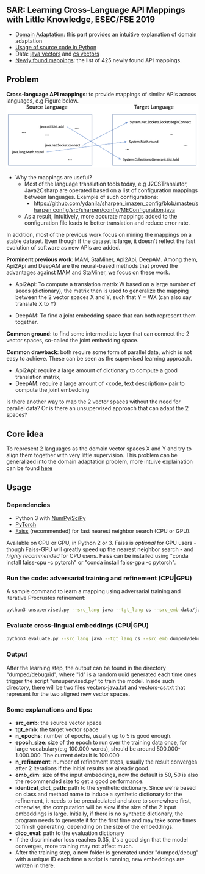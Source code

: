 ## SAR: Learning Cross-Language API Mappings with Little Knowledge, ESEC/FSE 2019
* [Domain Adaptation](https://github.com/bdqnghi/SAR_mapping/blob/master/DOMAIN_ADAPTATION.md): this part provides an intuitive explanation of domain adaptation
* [Usage of source code in Python](https://github.com/bdqnghi/SAR_mapping/blob/master/README.md#usage)
* Data: [java vectors](https://github.com/bdqnghi/SAR_API_mapping/blob/master/data/java_vectors.txt) and [cs vectors](https://github.com/bdqnghi/SAR_API_mapping/blob/master/data/cs_vectors.txt)
* [Newly found mappings](https://github.com/bdqnghi/SAR_mapping/blob/master/new_found/new_found_apis.csv): the list of 425 newly found API mappings.
  
## Problem
**Cross-language API mappings**: to provide mappings of similar APIs across languages, e.g Figure below.
![Task](figs/task.png)

* Why the mappings are useful?
  - Most of the language translation tools today, e.g J2CSTranslator, Java2Csharp are operated based on a list of configuration mappings between languages. Example of such configurations:
    - https://github.com/ydanila/sharpen_imazen_config/blob/master/sharpen.config/src/sharpen/config/MEConfiguration.java
  - As a result, intuitively, more accurate mappings added to the configuration file leads to better translation and reduce error rate.

In addition, most of the previous work focus on mining the mappings on a stable dataset. Even though if the dataset is large, it doesn't reflect the fast evolution of software as new APIs are added.

**Prominent previous work**: MAM, StaMiner, Api2Api, DeepAM. Among them, Api2Api and DeepAM are the neural-based methods that proved the advantages against MAM and StaMiner, we focus on these work.


* Api2Api: To compute a translation matrix W based on a large number of  seeds (dictionary), the matrix then is used to generalize the mapping between the 2 vector spaces X and Y, such that Y = WX (can also say translate X to Y)

* DeepAM: To find a joint embedding space that can both represent them together.

**Common ground**: to find some intermediate layer that can connect the 2 vector spaces, so-called the joint embedding space.

**Common drawback**: both require some form of parallel data, which is not easy to achieve. These can be seen as the supervised learning approach.

* Api2Api: require a large amount of dictionary to compute a good translation matrix, 
* DeepAM: require a large amount of <code, text description> pair to compute the joint embedding

Is there another way to map the 2 vector spaces without the need for parallel data? Or is there an unsupervised approach that can adapt the 2 spaces?

## Core idea
To represent 2 languages as the domain vector spaces X and Y and try to align them together with very little supervision. This problem can be generalized into the domain adaptation problem, more intuive explaination can be found [here](https://github.com/djxvii/fse2019/blob/master/DOMAIN_ADAPTATION.md)

## Usage


### Dependencies
* Python 3 with [NumPy](http://www.numpy.org/)/[SciPy](https://www.scipy.org/)
* [PyTorch](http://pytorch.org/)
* [Faiss](https://github.com/facebookresearch/faiss) (recommended) for fast nearest neighbor search (CPU or GPU).

Available on CPU or GPU, in Python 2 or 3. Faiss is *optional* for GPU users - though Faiss-GPU will greatly speed up the nearest neighbor search - and *highly recommended* for CPU users. Faiss can be installed using "conda install faiss-cpu -c pytorch" or "conda install faiss-gpu -c pytorch".


### Run the code: adversarial training and refinement (CPU|GPU)
A sample command to learn a mapping using adversarial training and iterative Procrustes refinement:
```bash
python3 unsupervised.py --src_lang java --tgt_lang cs --src_emb data/java_vectors.txt --tgt_emb data/cs_vectors.txt --n_refinement 2 --emb_dim 50 --max_vocab 300000 --epoch_size 100000 --n_epochs 1 --identical_dict_path "dict/candidates_dict.txt" --dico_eval "eval/java-cs.txt"
```
### Evaluate cross-lingual embeddings (CPU|GPU)

```bash
python3 evaluate.py --src_lang java --tgt_lang cs --src_emb dumped/debug/id/vectors-java.txt --tgt_emb dumped/debug/id/vectors-cs.txt --dico_eval "eval/java-cs.txt" --max_vocab 200000
```

### Output
After the learning step, the output can be found in the directory "dumped/debug/id", where "id" is a random uuid generated each time ones trigger the script "unsupervised.py" to train the model. Inside such directory, there will be two files vectors-java.txt and vectors-cs.txt that represent for the two aligned new vector spaces.

### Some explanations and tips:
* **src_emb**: the source vector space
* **tgt_emb**: the target vector space
* **n_epochs**: number of epochs, usually up to 5 is good enough.
* **epoch_size**: size of the epoch to run over the training data once, for large vocabulary(e.g 100.000 words), should be around 500.000-1.000.000. The current default is 100.000
* **n_refinement**: number of refinement steps, usually the result converges after 2 iterations if the initial results are already good.
* **emb_dim**: size of the input embeddings, now the default is 50, 50 is also the recommended size to get a good performance. 
* **identical_dict_path**: path to the synthetic dictionary. Since we're based on class and method name to induce a synthetic dictionary for the refinement, it needs to be precalculated and store to somewhere first, otherwise, the computation will be slow if the size of the 2 input embeddings is large. Initially, if there is no synthetic dictionary, the program needs to generate it for the first time and may take some times to finish generating, depending on the size of the embeddings.
* **dico_eval**: path to the evaluation dictionary
* If the discriminator loss reaches 0.35, it's a good sign that the model converges, more training may not affect much.
* After the training step, a new folder is generated under "dumped/debug" with a unique ID each time a script is running, new embeddings are written in there.
